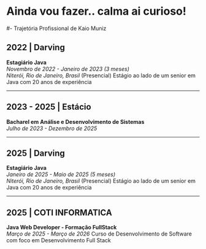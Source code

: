 # Ainda vou fazer.. calma ai curioso!



#- Trajetória Profissional de Kaio Muniz

## 2022 | **Darving**
**Estagiário Java**  
*Novembro de 2022 - Janeiro de 2023 (3 meses)*  
*Niterói, Rio de Janeiro, Brasil* (Presencial)
Estágio ao lado de um senior em Java com 20 anos de experiência

---


## 2023 - 2025 | **Estácio**
**Bacharel em Análise e Desenvolvimento de Sistemas**  
*Julho de 2023 - Dezembro de 2025*

---

## 2025 | **Darving**
**Estagiário Java**  
*Janeiro de 2025 - Maio de 2025 (5 meses)*  
*Niterói, Rio de Janeiro, Brasil* (Presencial)
Estágio ao lado de um senior em Java com 20 anos de experiência


---

## 2025 | **COTI INFORMATICA**
**Java Web Developer - Formação FullStack**  
*Março de 2025 - Março de 2026*
Curso de Desenvolvimento de Software com foco em Desenvolvimento Full Stack

